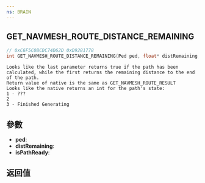 ```yaml
---
ns: BRAIN
---
```

## GET_NAVMESH_ROUTE_DISTANCE_REMAINING

```c
// 0xC6F5C0BCDC74D62D 0xD9281778
int GET_NAVMESH_ROUTE_DISTANCE_REMAINING(Ped ped, float* distRemaining, BOOL* isPathReady);
```

```
Looks like the last parameter returns true if the path has been calculated, while the first returns the remaining distance to the end of the path.  
Return value of native is the same as GET_NAVMESH_ROUTE_RESULT  
Looks like the native returns an int for the path's state:  
1 - ???  
2   
3 - Finished Generating  
```

## 參數
* **ped**: 
* **distRemaining**: 
* **isPathReady**: 

## 返回值
